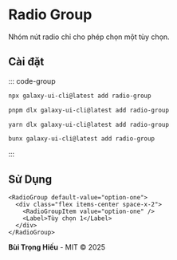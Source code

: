 # Radio Group

Nhóm nút radio chỉ cho phép chọn một tùy chọn.

<ComponentPreview name="RadioGroupDemo">
  <template #preview>
    <DemoContainer>
      <RadioGroupDemo />
    </DemoContainer>
  </template>
  <template #code>

::: code-group

```vue [Vue]
<script setup lang="ts">
import { RadioGroup, RadioGroupItem } from '@/components/ui/radio-group'
import { Label } from '@/components/ui/label'
</script>

<template>
  <RadioGroup default-value="option-one">
    <div class="flex items-center space-x-2">
      <RadioGroupItem id="option-one" value="option-one" />
      <Label for="option-one">Option One</Label>
    </div>
    <div class="flex items-center space-x-2">
      <RadioGroupItem id="option-two" value="option-two" />
      <Label for="option-two">Option Two</Label>
    </div>
  </RadioGroup>
</template>
```

```tsx [React]
import { RadioGroup, RadioGroupItem } from "@/components/ui/radio-group"
import { Label } from "@/components/ui/label"

export default function App() {
  return (
    <RadioGroup defaultValue="option-one">
      <div className="flex items-center space-x-2">
        <RadioGroupItem value="option-one" id="option-one" />
        <Label htmlFor="option-one">Option One</Label>
      </div>
      <div className="flex items-center space-x-2">
        <RadioGroupItem value="option-two" id="option-two" />
        <Label htmlFor="option-two">Option Two</Label>
      </div>
    </RadioGroup>
  )
}
```

```typescript [Angular]
import { Component } from '@angular/core';
import { RadioGroupComponent } from '@/components/ui/radio-group';

@Component({
  selector: 'app-root',
  standalone: true,
  imports: [RadioGroupComponent],
  template: `
    <ui-radio-group [(value)]="selectedValue">
      <div class="flex items-center space-x-2">
        <ui-radio-group-item value="option-one"></ui-radio-group-item>
        <ui-label>Option One</ui-label>
      </div>
      <div class="flex items-center space-x-2">
        <ui-radio-group-item value="option-two"></ui-radio-group-item>
        <ui-label>Option Two</ui-label>
      </div>
    </ui-radio-group>
  `
})
export class AppComponent {
  selectedValue = 'option-one';
}
```

:::

  </template>
</ComponentPreview>

## Cài đặt

::: code-group

```bash [npm]
npx galaxy-ui-cli@latest add radio-group
```

```bash [pnpm]
pnpm dlx galaxy-ui-cli@latest add radio-group
```

```bash [yarn]
yarn dlx galaxy-ui-cli@latest add radio-group
```

```bash [bun]
bunx galaxy-ui-cli@latest add radio-group
```

:::

## Sử Dụng

```vue
<RadioGroup default-value="option-one">
  <div class="flex items-center space-x-2">
    <RadioGroupItem value="option-one" />
    <Label>Tùy chọn 1</Label>
  </div>
</RadioGroup>
```

**Bùi Trọng Hiếu** - MIT © 2025
